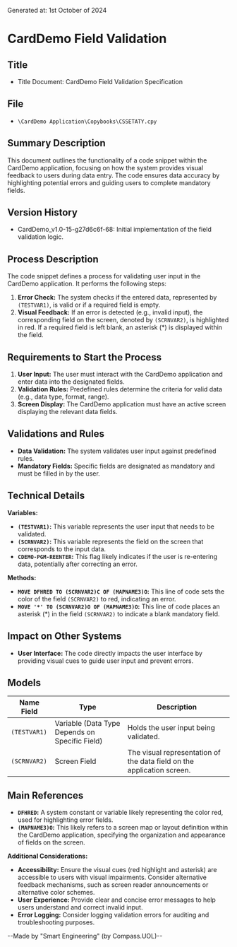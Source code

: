 Generated at: 1st October of 2024

# **CardDemo Field Validation**

## Title

- Title Document: CardDemo Field Validation Specification

## File

- `\CardDemo Application\Copybooks\CSSETATY.cpy`

## Summary Description

This document outlines the functionality of a code snippet within the CardDemo application, focusing on how the system provides visual feedback to users during data entry. The code ensures data accuracy by highlighting potential errors and guiding users to complete mandatory fields.

## Version History

- CardDemo_v1.0-15-g27d6c6f-68: Initial implementation of the field validation logic.

## Process Description

The code snippet defines a process for validating user input in the CardDemo application. It performs the following steps:

1. **Error Check:** The system checks if the entered data, represented by `(TESTVAR1)`, is valid or if a required field is empty.
2. **Visual Feedback:** If an error is detected (e.g., invalid input), the corresponding field on the screen, denoted by `(SCRNVAR2)`, is highlighted in red. If a required field is left blank, an asterisk (*) is displayed within the field.

## Requirements to Start the Process

1. **User Input:**  The user must interact with the CardDemo application and enter data into the designated fields.
2. **Validation Rules:** Predefined rules determine the criteria for valid data (e.g., data type, format, range).
3. **Screen Display:** The CardDemo application must have an active screen displaying the relevant data fields.

## Validations and Rules

* **Data Validation:**  The system validates user input against predefined rules.
* **Mandatory Fields:** Specific fields are designated as mandatory and must be filled in by the user.

## Technical Details

**Variables:**

* **`(TESTVAR1)`:** This variable represents the user input that needs to be validated.
* **`(SCRNVAR2)`:** This variable represents the field on the screen that corresponds to the input data.
* **`CDEMO-PGM-REENTER`:**  This flag likely indicates if the user is re-entering data, potentially after correcting an error.

**Methods:**

* **`MOVE DFHRED TO (SCRNVAR2)C OF (MAPNAME3)O`:**  This line of code sets the color of the field `(SCRNVAR2)` to red, indicating an error.
* **`MOVE '*' TO (SCRNVAR2)O OF (MAPNAME3)O`:** This line of code places an asterisk (*) in the field `(SCRNVAR2)` to indicate a blank mandatory field.

## Impact on Other Systems

* **User Interface:** The code directly impacts the user interface by providing visual cues to guide user input and prevent errors.

## Models

| Name Field | Type | Description |
|---|---|---|
| `(TESTVAR1)` | Variable (Data Type Depends on Specific Field) | Holds the user input being validated. |
| `(SCRNVAR2)` | Screen Field | The visual representation of the data field on the application screen. |

## Main References

* **`DFHRED`:** A system constant or variable likely representing the color red, used for highlighting error fields.
* **`(MAPNAME3)O`:** This likely refers to a screen map or layout definition within the CardDemo application, specifying the organization and appearance of fields on the screen.

**Additional Considerations:**

* **Accessibility:** Ensure the visual cues (red highlight and asterisk) are accessible to users with visual impairments. Consider alternative feedback mechanisms, such as screen reader announcements or alternative color schemes.
* **User Experience:**  Provide clear and concise error messages to help users understand and correct invalid input.
* **Error Logging:**  Consider logging validation errors for auditing and troubleshooting purposes.

--Made by "Smart Engineering" (by Compass.UOL)--